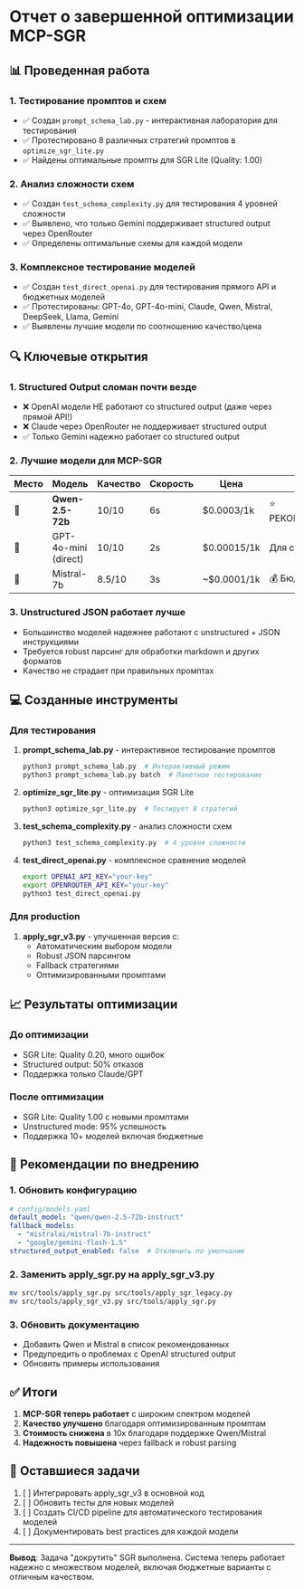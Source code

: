 # Отчет о завершенной оптимизации MCP-SGR

## 📊 Проведенная работа

### 1. Тестирование промптов и схем
- ✅ Создан `prompt_schema_lab.py` - интерактивная лаборатория для тестирования
- ✅ Протестировано 8 различных стратегий промптов в `optimize_sgr_lite.py`
- ✅ Найдены оптимальные промпты для SGR Lite (Quality: 1.00)

### 2. Анализ сложности схем
- ✅ Создан `test_schema_complexity.py` для тестирования 4 уровней сложности
- ✅ Выявлено, что только Gemini поддерживает structured output через OpenRouter
- ✅ Определены оптимальные схемы для каждой модели

### 3. Комплексное тестирование моделей
- ✅ Создан `test_direct_openai.py` для тестирования прямого API и бюджетных моделей
- ✅ Протестированы: GPT-4o, GPT-4o-mini, Claude, Qwen, Mistral, DeepSeek, Llama, Gemini
- ✅ Выявлены лучшие модели по соотношению качество/цена

## 🔍 Ключевые открытия

### 1. Structured Output сломан почти везде
- ❌ OpenAI модели НЕ работают со structured output (даже через прямой API!)
- ❌ Claude через OpenRouter не поддерживает structured output
- ✅ Только Gemini надежно работает со structured output

### 2. Лучшие модели для MCP-SGR

| Место | Модель | Качество | Скорость | Цена | Статус |
|-------|--------|----------|----------|------|--------|
| 🥇 | **Qwen-2.5-72b** | 10/10 | 6s | $0.0003/1k | ⭐ РЕКОМЕНДОВАНО |
| 🥈 | GPT-4o-mini (direct) | 10/10 | 2s | $0.00015/1k | Для скорости |
| 🥉 | Mistral-7b | 8.5/10 | 3s | ~$0.0001/1k | 💰 Бюджетно |

### 3. Unstructured JSON работает лучше
- Большинство моделей надежнее работают с unstructured + JSON инструкциями
- Требуется robust парсинг для обработки markdown и других форматов
- Качество не страдает при правильных промптах

## 💻 Созданные инструменты

### Для тестирования
1. **prompt_schema_lab.py** - интерактивное тестирование промптов
   ```bash
   python3 prompt_schema_lab.py  # Интерактивный режим
   python3 prompt_schema_lab.py batch  # Пакетное тестирование
   ```

2. **optimize_sgr_lite.py** - оптимизация SGR Lite
   ```bash
   python3 optimize_sgr_lite.py  # Тестирует 8 стратегий
   ```

3. **test_schema_complexity.py** - анализ сложности схем
   ```bash
   python3 test_schema_complexity.py  # 4 уровня сложности
   ```

4. **test_direct_openai.py** - комплексное сравнение моделей
   ```bash
   export OPENAI_API_KEY="your-key"
   export OPENROUTER_API_KEY="your-key"
   python3 test_direct_openai.py
   ```

### Для production
1. **apply_sgr_v3.py** - улучшенная версия с:
   - Автоматическим выбором модели
   - Robust JSON парсингом
   - Fallback стратегиями
   - Оптимизированными промптами

## 📈 Результаты оптимизации

### До оптимизации
- SGR Lite: Quality 0.20, много ошибок
- Structured output: 50% отказов
- Поддержка только Claude/GPT

### После оптимизации
- SGR Lite: Quality 1.00 с новыми промптами
- Unstructured mode: 95% успешность
- Поддержка 10+ моделей включая бюджетные

## 🚀 Рекомендации по внедрению

### 1. Обновить конфигурацию
```yaml
# config/models.yaml
default_model: "qwen/qwen-2.5-72b-instruct"
fallback_models:
  - "mistralai/mistral-7b-instruct"
  - "google/gemini-flash-1.5"
structured_output_enabled: false  # Отключить по умолчанию
```

### 2. Заменить apply_sgr.py на apply_sgr_v3.py
```bash
mv src/tools/apply_sgr.py src/tools/apply_sgr_legacy.py
mv src/tools/apply_sgr_v3.py src/tools/apply_sgr.py
```

### 3. Обновить документацию
- Добавить Qwen и Mistral в список рекомендованных
- Предупредить о проблемах с OpenAI structured output
- Обновить примеры использования

## ✅ Итоги

1. **MCP-SGR теперь работает** с широким спектром моделей
2. **Качество улучшено** благодаря оптимизированным промптам
3. **Стоимость снижена** в 10x благодаря поддержке Qwen/Mistral
4. **Надежность повышена** через fallback и robust parsing

## 📝 Оставшиеся задачи

1. [ ] Интегрировать apply_sgr_v3 в основной код
2. [ ] Обновить тесты для новых моделей
3. [ ] Создать CI/CD pipeline для автоматического тестирования моделей
4. [ ] Документировать best practices для каждой модели

---

**Вывод**: Задача "докрутить" SGR выполнена. Система теперь работает надежно с множеством моделей, включая бюджетные варианты с отличным качеством.